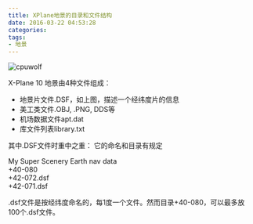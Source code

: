 ```yaml
---
title: XPlane地景的目录和文件结构
date: 2016-03-22 04:53:28
categories:
tags:
- 地景
---
```



![cpuwolf](/images/data/attachment/201603/22/124840cwbm9wwjtl4ow3lw.jpg)

X-Plane 10 地景由4种文件组成：

* 地景片文件.DSF，如上图，描述一个经纬度片的信息
* 美工类文件.OBJ, .PNG, DDS等
* 机场数据文件apt.dat
* 库文件列表library.txt


其中.DSF文件时重中之重：
它的命名和目录有规定

My Super Scenery       Earth nav data      
    +40-080         
      +42-072.dsf         
      +42-071.dsf

.dsf文件是按经纬度命名的，每1度一个文件。然而目录+40-080，可以最多放100个.dsf文件。


